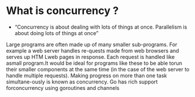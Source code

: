 
# What is concurrency ?

- “Concurrency is about dealing with lots of things at once. Parallelism is about doing lots of things at once” 

Large   programs   are   often   made   up   of   many   smaller sub-programs. 
For   example  a   web  server   handles  re-quests made from web browsers and serves up HTM Lweb pages in response. 
Each request is handled like asmall program.It would be ideal for programs like these to be able torun their smaller 
components at the same time (in the case   of   the   web   server   to   handle   multiple   requests).
Making   progress   on   more   than   one   task   simultane-ously is known as concurrency. 
Go has rich support forconcurrency using goroutines and channels
